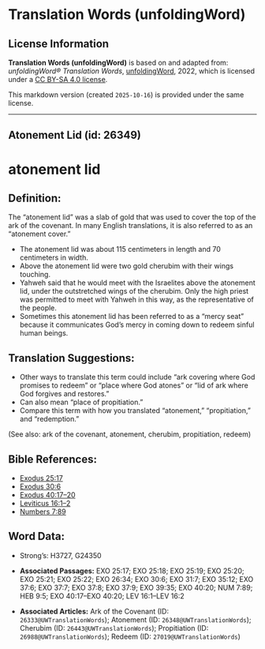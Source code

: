 # Translation Words (unfoldingWord)

## License Information

**Translation Words (unfoldingWord)** is based on and adapted from: _unfoldingWord® Translation Words_, [unfoldingWord](https://unfoldingword.org/utw), 2022, which is licensed under a [CC BY-SA 4.0 license](https://creativecommons.org/licenses/by-sa/4.0/legalcode.en).

This markdown version (created `2025-10-16`) is provided under the same license.



--------------------------------

## Atonement Lid (id: 26349)

atonement lid
=============

Definition:
-----------

The “atonement lid” was a slab of gold that was used to cover the top of the ark of the covenant. In many English translations, it is also referred to as an “atonement cover.”

* The atonement lid was about 115 centimeters in length and 70 centimeters in width.
* Above the atonement lid were two gold cherubim with their wings touching.
* Yahweh said that he would meet with the Israelites above the atonement lid, under the outstretched wings of the cherubim. Only the high priest was permitted to meet with Yahweh in this way, as the representative of the people.
* Sometimes this atonement lid has been referred to as a “mercy seat” because it communicates God’s mercy in coming down to redeem sinful human beings.

Translation Suggestions:
------------------------

* Other ways to translate this term could include “ark covering where God promises to redeem” or “place where God atones” or “lid of ark where God forgives and restores.”
* Can also mean “place of propitiation.”
* Compare this term with how you translated “atonement,” “propitiation,” and “redemption.”

(See also: ark of the covenant, atonement, cherubim, propitiation, redeem)

Bible References:
-----------------

* [Exodus 25:17](https://ref.ly/Exod25:17)
* [Exodus 30:6](https://ref.ly/Exod30:6)
* [Exodus 40:17–20](https://ref.ly/Exod40:17-Exod40:20)
* [Leviticus 16:1–2](https://ref.ly/Lev16:1-Lev16:2)
* [Numbers 7:89](https://ref.ly/Num7:89)

Word Data:
----------

* Strong’s: H3727, G24350

* **Associated Passages:** EXO 25:17; EXO 25:18; EXO 25:19; EXO 25:20; EXO 25:21; EXO 25:22; EXO 26:34; EXO 30:6; EXO 31:7; EXO 35:12; EXO 37:6; EXO 37:7; EXO 37:8; EXO 37:9; EXO 39:35; EXO 40:20; NUM 7:89; HEB 9:5; EXO 40:17–EXO 40:20; LEV 16:1–LEV 16:2
* **Associated Articles:** Ark of the Covenant (ID: `26333@UWTranslationWords`); Atonement (ID: `26348@UWTranslationWords`); Cherubim (ID: `26443@UWTranslationWords`); Propitiation (ID: `26988@UWTranslationWords`); Redeem (ID: `27019@UWTranslationWords`)

